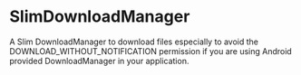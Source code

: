 SlimDownloadManager
===================

A Slim DownloadManager to download files especially to avoid the DOWNLOAD_WITHOUT_NOTIFICATION permission if you are using Android provided DownloadManager in your application.
